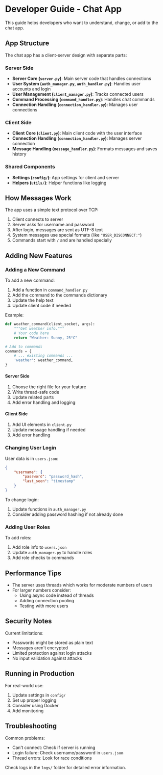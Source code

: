 # Developer Guide - Chat App

This guide helps developers who want to understand, change, or add to the chat app.

## App Structure

The chat app has a client-server design with separate parts:

### Server Side

- **Server Core (`server.py`)**: Main server code that handles connections
- **User System (`auth_manager.py`, `auth_handler.py`)**: Handles user accounts and login
- **User Management (`client_manager.py`)**: Tracks connected users
- **Command Processing (`command_handler.py`)**: Handles chat commands
- **Connection Handling (`connection_handler.py`)**: Manages user connections

### Client Side

- **Client Core (`client.py`)**: Main client code with the user interface
- **Connection Handling (`connection_handler.py`)**: Manages server connection
- **Message Handling (`message_handler.py`)**: Formats messages and saves history

### Shared Components

- **Settings (`config/`)**: App settings for client and server
- **Helpers (`utils/`)**: Helper functions like logging

## How Messages Work

The app uses a simple text protocol over TCP:

1. Client connects to server
2. Server asks for username and password
3. After login, messages are sent as UTF-8 text
4. System messages use special formats (like `"USER_DISCONNECT:"`)
5. Commands start with `/` and are handled specially

## Adding New Features

### Adding a New Command

To add a new command:

1. Add a function in `command_handler.py`
2. Add the command to the commands dictionary
3. Update the help text
4. Update client code if needed

Example:
```python
def weather_command(client_socket, args):
    """Get weather info."""
    # Your code here
    return "Weather: Sunny, 25°C"

# Add to commands
commands = {
    # ... existing commands ...
    'weather': weather_command,
}
```



#### Server Side

1. Choose the right file for your feature
2. Write thread-safe code
3. Update related parts
4. Add error handling and logging

#### Client Side

1. Add UI elements in `client.py`
2. Update message handling if needed
3. Add error handling


### Changing User Login

User data is in `users.json`:
```json
{
    "username": {
        "password": "password_hash",
        "last_seen": "timestamp"
    }
}
```

To change login:
1. Update functions in `auth_manager.py`
2. Consider adding password hashing if not already done

### Adding User Roles

To add roles:
1. Add role info to `users.json`
2. Update `auth_manager.py` to handle roles
3. Add role checks to commands

## Performance Tips

- The server uses threads which works for moderate numbers of users
- For larger numbers consider:
  - Using async code instead of threads
  - Adding connection pooling
  - Testing with more users

## Security Notes

Current limitations:
- Passwords might be stored as plain text
- Messages aren't encrypted
- Limited protection against login attacks
- No input validation against attacks

## Running in Production

For real-world use:
1. Update settings in `config/`
2. Set up proper logging
3. Consider using Docker
4. Add monitoring

## Troubleshooting

Common problems:
- Can't connect: Check if server is running
- Login failure: Check username/password in `users.json`
- Thread errors: Look for race conditions

Check logs in the `logs/` folder for detailed error information. 